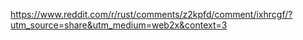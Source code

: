 https://www.reddit.com/r/rust/comments/z2kpfd/comment/ixhrcgf/?utm_source=share&utm_medium=web2x&context=3
